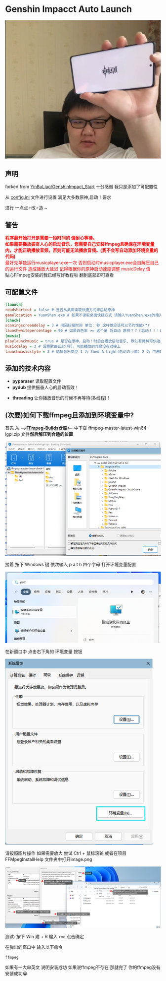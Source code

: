 # Genshin Impacct Auto Launch
![Alt text](RunningFiles\genshin_launch_meme.png)

## 声明

forked from
[YinBuLiao/GenshinImpact_Start](https://github.com/YinBuLiao/GenshinImpact_Start) 十分感谢 我只是添加了可配置性

从 [config.ini](config.ini) 文件进行设置 满足大多数原神,启动！要求

进行 一点点♂改♂造 ~

## 警告
<font color="red">**程序最开始打开是需要一段时间的 请耐心等待。</br>如果需要播放振奋人心的启动音乐，您需要自己安装ffmpeg且确保在环境变量内，才能正确播放音频，否则可能无法播放音频。(我不会写自动添加环境变量的代码)** </br>最好先单独运行musicplayer.exe一次 否则启动时musicplayer.exe会自解压自己的运行文件 造成播放大延迟 记得根据你的原神启动速度调整 musicDelay 值</font></br>
贴心FFmpeg安装的我已经写好教程啦 翻到底部即可查看

## 可配置文件

``` ini
[launch]
readshortcut = false # 是否从桌面读取快捷方式来启动原神
gamelocation = YuanShen.exe # 如果不读取桌面快捷方式 请输入YuanShen.exe的绝对路径 不需要加入引号
[check]
scaningscreendelay = 3 # 间隔扫描时间 单位: 秒 这样做应该可以节约性能(?)
launchwhitepercentage = 90 # 如果白色率 >= 这个值 将自动 原神？？？启动！！！白色率可能大于100 你可以先测试一下 调整到舒适值
[music]
playlaunchmusic = true # 是否在原神，启动！时后台播放启动音乐, 默认有两种可供选择
musicdelay = 3 # 设置歌曲延迟(秒)，可能播放的时候没有对接上
launchmusicstyle = 3 # 选择音乐类型 1 为 Shed A Light(启动の小曲) 2 为 门酱DDD 的 “原神，启动！！！” 3 为 超级无敌整合版 你也可以在 RunningFiles\Music\ 中添加更多mp3
```

## 添加的技术内容
- **pyparaser** 读取配置文件
- **pydub** 提供振奋人心的启动音效！
<!-- - **ffmpeg(非Python模块)** 提供音频解码 听清楚每一个音符 -->
- **threading** 让你播放音乐的时候不再等待(多线程)！

## (次要)如何下载ffmpeg且添加到环境变量中?
首先 从 -->**[FFmpeg-Builds仓库](https://github.com/BtbN/FFmpeg-Builds/releases/tag/latest)**<-- 中下载 ffmpeg-master-latest-win64-lgpl.zip 文件**然后解压到合适的位置**

![解压ffmpeg.zip](.\FFmpegInstallHelp\unzip.png)

接着 按下 Windows 键 依次输入 p a t h 四个字母 打开环境变量配置

![打开环境变量配置](.\FFmpegInstallHelp\openpathset.png)

在新窗口中 点击右下角的 环境变量 按钮

![打开环境变量配置窗口](.\FFmpegInstallHelp\systeminfowindow.png)

请按照图片操作 如果需要放大 尝试 Ctrl + 鼠标滚轮 或者在项目 FFMpegInstallHelp 文件夹中打开image.png

![设置环境变量](.\FFmpegInstallHelp\image.png)

测试: 按下 Win 建 + R 输入 `cmd` 点击确定

在弹出的窗口中 输入以下命令

`ffmpeg`

如果有一大串英文 说明安装成功 如果说ffmpeg不存在 那就完了 你的ffmpeg没有安装成功😭
